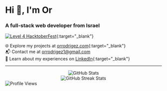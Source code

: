 # Hi 👋, I'm Or
### A full-stack web developer from Israel

[![Level 4 HacktoberFest](https://assets.holopin.io/hf2023levels/level4-blue-helmet-suit-flippers-swarm.webp)](https://www.holopin.io/hacktoberfest2023/userbadge/cloae5mko61560fjus5up2vzt){:target="_blank"}

🌐 Explore my projects at [orrodrigez.com](https://www.orrodrigez.com){:target="_blank"}  
📬 Contact me at [orrodrigez1@gmail.com](mailto:orrodrigez1@gmail.com)  
📄 Learn about my experiences on [LinkedIn](https://www.linkedin.com/in/orrodrigez){:target="_blank"}

---

<div align="center">
  <img src="https://github-readme-stats.vercel.app/api?username=pafestivo&show_icons=true&locale=en" alt="GitHub Stats" />
</div>

<div align="center">
  <img src="https://github-readme-streak-stats.herokuapp.com/?user=pafestivo" alt="GitHub Streak Stats" />
</div>

<div align="left">
  <img src="https://komarev.com/ghpvc/?username=pafestivo&label=Profile%20views&color=238f14&style=flat" alt="Profile Views" style="max-width: 500px; height: auto;" />
</div>
